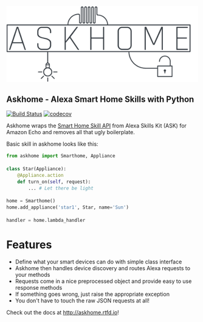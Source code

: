 [![Logo](docs/_static/logo.png)](http://askhome.rtfd.io)
## Askhome - Alexa Smart Home Skills with Python
[![Build Status](https://travis-ci.org/mathead/askhome.svg?branch=master)](https://travis-ci.org/mathead/askhome)
[![codecov](https://codecov.io/gh/mathead/askhome/branch/master/graph/badge.svg)](https://codecov.io/gh/mathead/askhome)

Askhome wraps the [Smart Home Skill API](https://developer.amazon.com/public/solutions/alexa/alexa-skills-kit/docs/smart-home-skill-api-reference) from Alexa Skills Kit (ASK) for Amazon Echo and removes all that ugly boilerplate.

Basic skill in askhome looks like this:
```python
from askhome import Smarthome, Appliance

class Star(Appliance):
    @Appliance.action
    def turn_on(self, request):
        ... # Let there be light
        
home = Smarthome()
home.add_appliance('star1', Star, name='Sun')

handler = home.lambda_handler
```

# Features

* Define what your smart devices can do with simple class interface
* Askhome then handles device discovery and routes Alexa requests to your methods
* Requests come in a nice preprocessed object and provide easy to use response methods
* If something goes wrong, just raise the appropriate exception
* You don't have to touch the raw JSON requests at all!

Check out the docs at http://askhome.rtfd.io!
